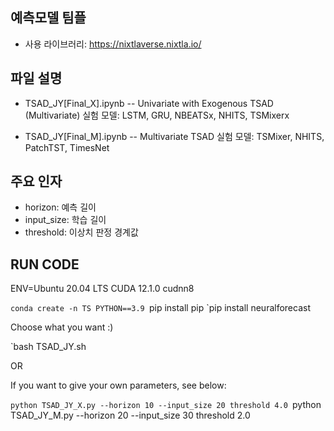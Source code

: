 ## 예측모델 팀플
* 사용 라이브러리: https://nixtlaverse.nixtla.io/

## 파일 설명

* TSAD_JY[Final_X].ipynb -- Univariate with Exogenous TSAD (Multivariate)
실험 모델: LSTM, GRU, NBEATSx, NHITS, TSMixerx

* TSAD_JY[Final_M].ipynb -- Multivariate TSAD
실험 모델: TSMixer, NHITS, PatchTST, TimesNet

## 주요 인자
* horizon: 예측 길이
* input_size: 학습 길이
* threshold: 이상치 판정 경계값

## RUN CODE
ENV=Ubuntu 20.04 LTS CUDA 12.1.0 cudnn8

`conda create -n TS PYTHON==3.9
`pip install pip
`pip install neuralforecast

Choose what you want :)

`bash TSAD_JY.sh

OR

If you want to give your own parameters, see below:

`python TSAD_JY_X.py --horizon 10 --input_size 20 threshold 4.0
`python TSAD_JY_M.py --horizon 20 --input_size 30 threshold 2.0
